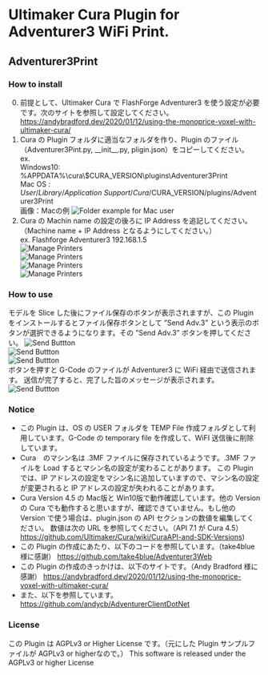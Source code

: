 # Ultimaker Cura Plugin for Adventurer3 WiFi Print.
## Adventurer3Print

### How to install
0. 前提として、Ultimaker Cura で FlashForge Adventurer3 を使う設定が必要です。次のサイトを参照して設定してください。
   https://andybradford.dev/2020/01/12/using-the-monoprice-voxel-with-ultimaker-cura/
1. Cura の Plugin フォルダに適当なフォルダを作り、Plugin のファイル（Adventurer3Pint.py, \_\_init\_\_.py, pligin.json）をコピーしてください。<BR>
   ex.<BR>
   Windows10: %APPDATA%\cura\\$CURA_VERSION\plugins\Adventurer3Print<BR>
   Mac OS   : $User/Library/Application\ Support/Cura/$CURA_VERSION/plugins/Adventurer3Print<BR>
画像：Macの例
![Folder example for Mac user](../image/image/Folder.png)
2. Cura の Machin name の設定の後ろに IP Address を追記してください。（Machine name + IP Address となるようにしてください。）<BR>
   ex. Flashforge Adventurer3 192.168.1.5<BR>
![Manage Printers](../image/image/ManagePrinters01.png)<BR>
![Manage Printers](../image/image/ManagePrinters02.png)<BR>
![Manage Printers](../image/image/ManagePrinters03.png)<BR>
![Manage Printers](../image/image/ManagePrinters04.png)<BR>

### How to use
モデルを Slice した後にファイル保存のボタンが表示されますが、この Plugin をインストールするとファイル保存ボタンとして ”Send Adv.3” という表示のボタンが選択できるようになります。その ”Send Adv.3” ボタンを押してください。
![Send Buttton](../image/image/SendButton01.png)<BR>
![Send Buttton](../image/image/SendButton02.png)<BR>
![Send Buttton](../image/image/SendButton03.png)<BR>
ボタンを押すと G-Code のファイルが Adventurer3 に WiFi 経由で送信されます。
送信が完了すると、完了した旨のメッセージが表示されます。
![Send Buttton](../image/image/SendButton04.png)<BR>

### Notice
- この Plugin は、OS の USER フォルダを TEMP File 作成フォルダとして利用しています。G-Code の temporary file を作成して、WiFI 送信後に削除しています。<BR>
- Cura　のマシン名は .3MF ファイルに保存されているようです。.3MF ファイルを Load するとマシン名の設定が変わることがあります。
この Plugin では、IP アドレスの設定をマシン名に追加していますので、マシン名の設定が変更されると IP アドレスの設定が失われることがあります。
- Cura Version 4.5 の Mac版と Win10版で動作確認しています。他の Version の Cura でも動作すると思いますが、確認できていません。もし他の Version で使う場合は、plugin.json の API セクションの数値を編集してください。
数値は次の URL を参照してください。（API 7.1 が Cura 4.5）
https://github.com/Ultimaker/Cura/wiki/CuraAPI-and-SDK-Versions)
- この Plugin の作成にあたり、以下のコードを参照しています。（take4blue 様に感謝）
https://github.com/take4blue/Adventurer3Web
- この Plugin の作成のきっかけは、以下のサイトです。（Andy Bradford 様に感謝）
https://andybradford.dev/2020/01/12/using-the-monoprice-voxel-with-ultimaker-cura/
- また、以下を参照しています。
https://github.com/andycb/AdventurerClientDotNet

### License
この Plugin は AGPLv3 or Higher License です。（元にした Plugin サンプルファイルが AGPLv3 or higherなので。）
This software is released under the AGPLv3 or higher License
